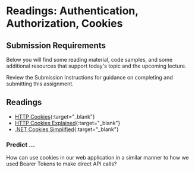# Readings: Authentication, Authorization, Cookies

## Submission Requirements

Below you will find some reading material, code samples, and some additional resources that support today's topic and the upcoming lecture.

Review the Submission Instructions for guidance on completing and submitting this assignment.

## Readings

- [HTTP Cookies](https://developer.mozilla.org/en-US/docs/Web/HTTP/Cookies){:target="_blank"}
- [HTTP Cookies Explained](https://humanwhocodes.com/blog/2009/05/05/http-cookies-explained/){:target="_blank"}
- [.NET Cookies Simplified](https://asp.mvc-tutorial.com/httpcontext/cookies/){:target="_blank"}

### Predict ...

How can use cookies in our web application in a similar manner to how we used Bearer Tokens to make direct API calls?


